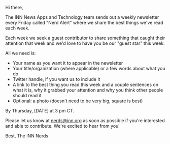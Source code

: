 Hi there,

The INN News Apps and Technology team sends out a weekly newsletter every Friday called "Nerd Alert" where we share the best things we've read each week.

Each week we seek a guest contributor to share something that caught their attention that week and we'd love to have you be our "guest star" this week.

All we need is:

- Your name as you want it to appear in the newsletter
- Your title/organization (where applicable) or a few words about what you do
- Twitter handle, if you want us to include it
- A link to the best thing you read this week and a couple sentences on what it is, why it grabbed your attention and why you think other people should read it
- Optional: a photo (doesn't need to be very big, square is best)

By Thursday, [DATE] at 3 pm CT.

Please let us know at nerds@inn.org as soon as possible if you're interested and able to contribute. We're excited to hear from you!

Best,
The INN Nerds


